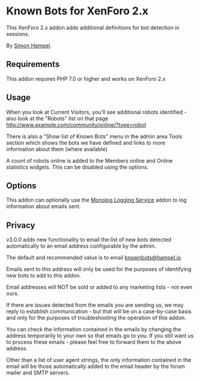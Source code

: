 Known Bots for XenForo 2.x
==========================

This XenForo 2.x addon adds additional definitions for bot detection in sessions.

By [Simon Hampel](https://twitter.com/SimonHampel).

Requirements
------------

This addon requires PHP 7.0 or higher and works on XenForo 2.x

Usage
-----

When you look at Current Visitors, you'll see additional robots identified - also look at the "Robots" list on that page
 http://www.example.com/community/online/?type=robot
 
There is also a "Show list of Known Bots" menu in the admin area Tools section which shows the bots we have defined and
links to more information about them (where available)

A count of robots online is added to the Members online and Online statistics widgets. This can be disabled using the
options.

Options
-------

This addon can optionally use the [Monolog Logging Service](https://xenforo.com/community/resources/monolog-logging-service.6080/)
addon to log information about emails sent.

Privacy
-------

v3.0.0 adds new functionality to email the list of new bots detected automatically to an email address configurable by
the admin.

The default and recommended value is to email knownbots@hampel.io

Emails sent to this address will only be used for the purposes of identifying new bots to add to this addon.

Email addresses will NOT be sold or added to any marketing lists - not even ours.

If there are issues detected from the emails you are sending us, we may reply to establish communication - but that will
be on a case-by-case basis and only for the purposes of troubleshooting the operation of this addon.

You can check the information contained in the emails by changing the address temporarily to your own so that emails go
to you. If you still want us to process these emails - please feel free to forward them to the above address.

Other than a list of user agent strings, the only information contained in the email will be those automatically added to the email header by the forum mailer and SMTP servers.
